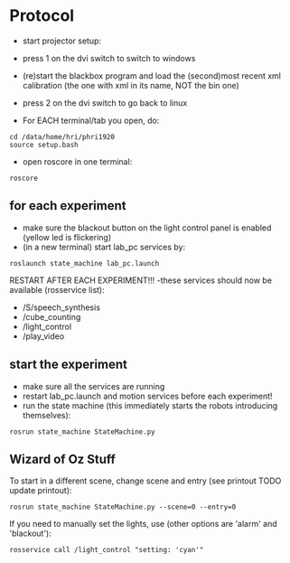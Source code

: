 # Protocol
- start projector setup:
 - press 1 on the dvi switch to switch to windows
 - (re)start the blackbox program and load the (second)most recent xml 	calibration (the one with xml in its name, NOT the bin one)
 - press 2 on the dvi switch to go back to linux

- For EACH terminal/tab you open, do:

```
cd /data/home/hri/phri1920
source setup.bash
```

- open roscore in one terminal:

```
roscore
```

## for each experiment
- make sure the blackout button on the light control panel is enabled (yellow led is flickering)
- (in a new terminal) start lab_pc services by:

```
roslaunch state_machine lab_pc.launch
```

RESTART AFTER EACH EXPERIMENT!!!
-these services should now be available (rosservice list):
 - /S/speech_synthesis
 - /cube_counting
 - /light_control
 - /play_video

## start the experiment
- make sure all the services are running
 - restart lab_pc.launch and motion services before each experiment!
- run the state machine (this immediately starts the robots introducing themselves):

```
rosrun state_machine StateMachine.py
```

## Wizard of Oz Stuff
To start in a different scene, change scene and entry (see printout TODO update printout):

```
rosrun state_machine StateMachine.py --scene=0 --entry=0
```

If you need to manually set the lights, use (other options are 'alarm' and 'blackout'):
```
rosservice call /light_control "setting: 'cyan'"
```